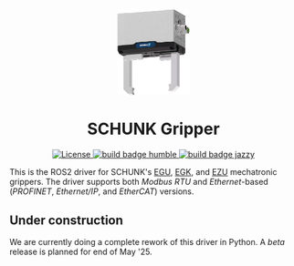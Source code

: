 
<div align="center">
  <img src="resources/images/schunk_egu.png" alt="Schunk Gripper" style="width: 25%;"/>
  <h1 align="center">SCHUNK Gripper</h1>
</div>

<p align="center">
  <a href="https://opensource.org/licenses/gpl-license">
    <img src="https://img.shields.io/badge/License-GPLv3-orange.svg" alt="License">
  </a>
  <a href="https://github.com/SCHUNK-SE-Co-KG/schunk_egu_egk_gripper/actions">
    <img src="https://github.com/SCHUNK-SE-Co-KG/schunk_egu_egk_gripper/actions/workflows/industrial_ci_humble_action.yml/badge.svg" alt="build badge humble">
  </a>
  <a href="https://github.com/SCHUNK-SE-Co-KG/schunk_egu_egk_gripper/actions">
    <img src="https://github.com/SCHUNK-SE-Co-KG/schunk_egu_egk_gripper/actions/workflows/industrial_ci_jazzy_action.yml/badge.svg" alt="build badge jazzy">
  </a>
</p>


This is the ROS2 driver for SCHUNK's
[EGU](https://schunk.com/us/en/gripping-systems/parallel-gripper/egu/c/PGR_6556),
[EGK](https://schunk.com/us/en/gripping-systems/parallel-gripper/egk/c/PGR_6557),
and [EZU](https://schunk.com/us/en/gripping-systems/centric-grippers/ezu/c/PGR_7387) mechatronic grippers.
The driver supports both _Modbus RTU_ and _Ethernet_-based (_PROFINET_, _Ethernet/IP_, and _EtherCAT_) versions.


## Under construction
We are currently doing a complete rework of this driver in Python.
A _beta_ release is planned for end of May '25.
